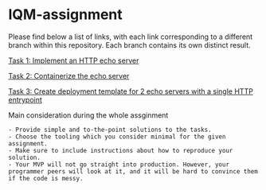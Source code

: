 # IQM-assignment

Please find below a list of links, with each link corresponding to a different branch within this repository. Each branch contains its own distinct result. 

[Task 1: Implement an HTTP echo server](https://github.com/dalpengholic/IQM-assignment/tree/task-1)


[Task 2: Containerize the echo server](https://github.com/dalpengholic/IQM-assignment/tree/task-2)


[Task 3: Create deployment template for 2 echo servers with a single HTTP
entrypoint](https://github.com/dalpengholic/IQM-assignment/tree/task-3)

Main consideration during the whole assginment
```
- Provide simple and to-the-point solutions to the tasks.
- Choose the tooling which you consider minimal for the given assignment.
- Make sure to include instructions about how to reproduce your solution.
- Your MVP will not go straight into production. However, your programmer peers will look at it, and it will be hard to convince them if the code is messy.

